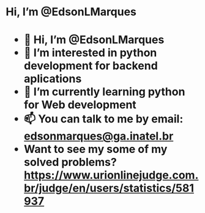 <h1/>Hi, I’m @EdsonLMarques<h1>

- 👋 Hi, I’m @EdsonLMarques
- 👀 I’m interested in python development for backend aplications
- 🌱 I’m currently learning python for Web development
- 📫 You can talk to me by email: edsonmarques@ga.inatel.br
- Want to see my some of my solved problems?
https://www.urionlinejudge.com.br/judge/en/users/statistics/581937

<!---
EdsonLMarques/EdsonLMarques is a ✨ special ✨ repository because its `README.md` (this file) appears on your GitHub profile.
You can click the Preview link to take a look at your changes.
--->
